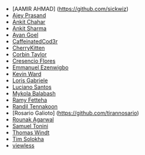 <!-- Please follow ALPHABETICAL ORDER -->
- [AAMIR AHMAD] (https://github.com/sickwiz)
- [Ajey Prasand](https://github.com/ajeyprasand)
- [Ankit Chahar](https://github.com/AnkitChahar)
- [Ankit Sharma](https://github.com/AnkitSharmaOnGithub)
- [Ayan Goel](https://github.com/GAyan17)
- [CaffeinatedCod3r](https://github.com/CaffeinatedCod3r)
- [CherryKitten](https://github.com/CherryKitten)
- [Corbin Taylor](https://github.com/cjtaylor1990)
- [Cresencio Flores](https://github.com/CresencioF)
- [Emmanuel Ezenwigbo](https://github.com/SkyC0der)
- [Kevin Ward](https://github.com/Blueward12)
- [Loris Gabriele](https://github.com/Pyr0x1)
- [Luciano Santos](https://github.com/lucianosz7)
- [Mykola Balabash](https://github.com/twilderan)
- [Ramy Fetteha](https://github.com/NoirFLamme)
- [Randil Tennakoon](https://github.com/randiltennakoon)
- [Rosario Galioto] (https://github.com/tirannosario)
- [Rounak Agarwal](https://github.com/agarwalrounak) 
- [Samuel Tonini](https://github.com/samuel-tonini)
- [Thomas Windt](https://github.com/WOLFI3654)
- [Tim Solokha](https://github.com/TimSolokha)
- [viewless](https://github.com/viewless)

